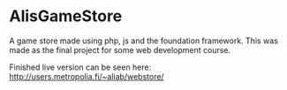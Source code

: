 AlisGameStore
=============

A game store made using php, js and the foundation framework. This was made as the final project for some web development course.

Finished live version can be seen here: http://users.metropolia.fi/~aliab/webstore/
